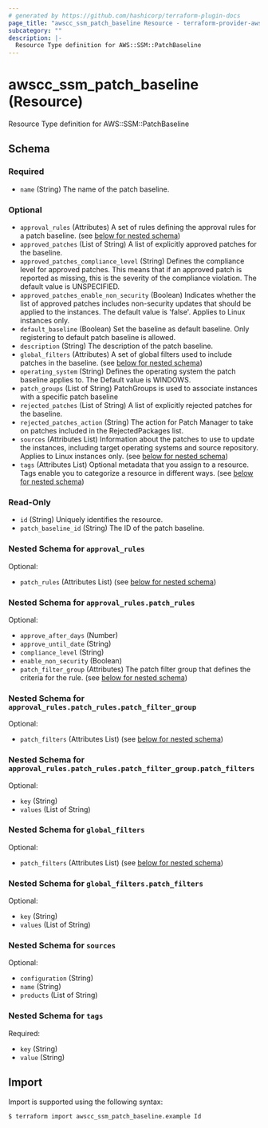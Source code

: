 ```yaml
---
# generated by https://github.com/hashicorp/terraform-plugin-docs
page_title: "awscc_ssm_patch_baseline Resource - terraform-provider-awscc"
subcategory: ""
description: |-
  Resource Type definition for AWS::SSM::PatchBaseline
---
```


# awscc_ssm_patch_baseline (Resource)

Resource Type definition for AWS::SSM::PatchBaseline



<!-- schema generated by tfplugindocs -->
## Schema

### Required

- `name` (String) The name of the patch baseline.

### Optional

- `approval_rules` (Attributes) A set of rules defining the approval rules for a patch baseline. (see [below for nested schema](#nestedatt--approval_rules))
- `approved_patches` (List of String) A list of explicitly approved patches for the baseline.
- `approved_patches_compliance_level` (String) Defines the compliance level for approved patches. This means that if an approved patch is reported as missing, this is the severity of the compliance violation. The default value is UNSPECIFIED.
- `approved_patches_enable_non_security` (Boolean) Indicates whether the list of approved patches includes non-security updates that should be applied to the instances. The default value is 'false'. Applies to Linux instances only.
- `default_baseline` (Boolean) Set the baseline as default baseline. Only registering to default patch baseline is allowed.
- `description` (String) The description of the patch baseline.
- `global_filters` (Attributes) A set of global filters used to include patches in the baseline. (see [below for nested schema](#nestedatt--global_filters))
- `operating_system` (String) Defines the operating system the patch baseline applies to. The Default value is WINDOWS.
- `patch_groups` (List of String) PatchGroups is used to associate instances with a specific patch baseline
- `rejected_patches` (List of String) A list of explicitly rejected patches for the baseline.
- `rejected_patches_action` (String) The action for Patch Manager to take on patches included in the RejectedPackages list.
- `sources` (Attributes List) Information about the patches to use to update the instances, including target operating systems and source repository. Applies to Linux instances only. (see [below for nested schema](#nestedatt--sources))
- `tags` (Attributes List) Optional metadata that you assign to a resource. Tags enable you to categorize a resource in different ways. (see [below for nested schema](#nestedatt--tags))

### Read-Only

- `id` (String) Uniquely identifies the resource.
- `patch_baseline_id` (String) The ID of the patch baseline.

<a id="nestedatt--approval_rules"></a>
### Nested Schema for `approval_rules`

Optional:

- `patch_rules` (Attributes List) (see [below for nested schema](#nestedatt--approval_rules--patch_rules))

<a id="nestedatt--approval_rules--patch_rules"></a>
### Nested Schema for `approval_rules.patch_rules`

Optional:

- `approve_after_days` (Number)
- `approve_until_date` (String)
- `compliance_level` (String)
- `enable_non_security` (Boolean)
- `patch_filter_group` (Attributes) The patch filter group that defines the criteria for the rule. (see [below for nested schema](#nestedatt--approval_rules--patch_rules--patch_filter_group))

<a id="nestedatt--approval_rules--patch_rules--patch_filter_group"></a>
### Nested Schema for `approval_rules.patch_rules.patch_filter_group`

Optional:

- `patch_filters` (Attributes List) (see [below for nested schema](#nestedatt--approval_rules--patch_rules--patch_filter_group--patch_filters))

<a id="nestedatt--approval_rules--patch_rules--patch_filter_group--patch_filters"></a>
### Nested Schema for `approval_rules.patch_rules.patch_filter_group.patch_filters`

Optional:

- `key` (String)
- `values` (List of String)





<a id="nestedatt--global_filters"></a>
### Nested Schema for `global_filters`

Optional:

- `patch_filters` (Attributes List) (see [below for nested schema](#nestedatt--global_filters--patch_filters))

<a id="nestedatt--global_filters--patch_filters"></a>
### Nested Schema for `global_filters.patch_filters`

Optional:

- `key` (String)
- `values` (List of String)



<a id="nestedatt--sources"></a>
### Nested Schema for `sources`

Optional:

- `configuration` (String)
- `name` (String)
- `products` (List of String)


<a id="nestedatt--tags"></a>
### Nested Schema for `tags`

Required:

- `key` (String)
- `value` (String)

## Import

Import is supported using the following syntax:

```shell
$ terraform import awscc_ssm_patch_baseline.example Id
```
